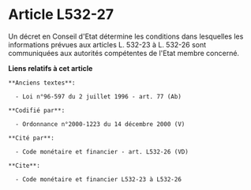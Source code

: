 # Article L532-27

Un décret en Conseil d'Etat détermine les conditions dans lesquelles les informations prévues aux articles L. 532-23 à L.
532-26 sont communiquées aux autorités compétentes de l'Etat membre concerné.

**Liens relatifs à cet article**

	**Anciens textes**:

	  - Loi n°96-597 du 2 juillet 1996 - art. 77 (Ab)

	**Codifié par**:

	  - Ordonnance n°2000-1223 du 14 décembre 2000 (V)

	**Cité par**:

	  - Code monétaire et financier - art. L532-26 (VD)

	**Cite**:

	  - Code monétaire et financier L532-23 à L532-26
